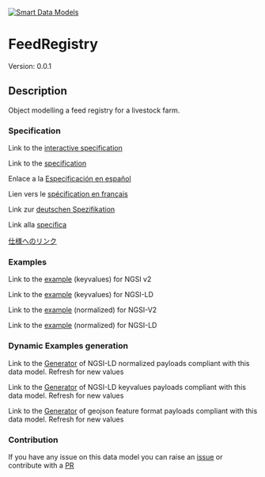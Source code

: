 [![Smart Data Models](https://smartdatamodels.org/wp-content/uploads/2022/01/SmartDataModels_logo.png "Logo")](https://smartdatamodels.org)
# FeedRegistry
Version: 0.0.1

## Description 

Object modelling a feed registry for a livestock farm.
### Specification

Link to the [interactive specification](https://swagger.lab.fiware.org/?url=https://smart-data-models.github.io/dataModel.Agrifood/FeedRegistry/swagger.yaml)

Link to the [specification](https://github.com/smart-data-models/dataModel.Agrifood/blob/master/FeedRegistry/doc/spec.md)

Enlace a la [Especificación en español](https://github.com/smart-data-models/dataModel.Agrifood/blob/master/FeedRegistry/doc/spec_ES.md)

Lien vers le [spécification en français](https://github.com/smart-data-models/dataModel.Agrifood/blob/master/FeedRegistry/doc/spec_FR.md)

Link zur [deutschen Spezifikation](https://github.com/smart-data-models/dataModel.Agrifood/blob/master/FeedRegistry/doc/spec_DE.md)

Link alla [specifica](https://github.com/smart-data-models/dataModel.Agrifood/blob/master/FeedRegistry/doc/spec_IT.md)

[仕様へのリンク](https://github.com/smart-data-models/dataModel.Agrifood/blob/master/FeedRegistry/doc/spec_JA.md)
### Examples

Link to the [example](https://smart-data-models.github.io/dataModel.Agrifood/FeedRegistry/examples/example.json) (keyvalues) for NGSI v2

Link to the [example](https://smart-data-models.github.io/dataModel.Agrifood/FeedRegistry/examples/example.jsonld) (keyvalues) for NGSI-LD

Link to the [example](https://smart-data-models.github.io/dataModel.Agrifood/FeedRegistry/examples/example-normalized.json) (normalized) for NGSI-V2

Link to the [example](https://smart-data-models.github.io/dataModel.Agrifood/FeedRegistry/examples/example-normalized.jsonld) (normalized) for NGSI-LD
### Dynamic Examples generation

Link to the [Generator](https://smartdatamodels.org/extra/ngsi-ld_generator.php?schemaUrl=https://raw.githubusercontent.com/smart-data-models/dataModel.Agrifood/master/FeedRegistry/schema.json&email=info@smartdatamodels.org) of NGSI-LD normalized payloads compliant with this data model. Refresh for new values

Link to the [Generator](https://smartdatamodels.org/extra/ngsi-ld_generator_keyvalues.php?schemaUrl=https://raw.githubusercontent.com/smart-data-models/dataModel.Agrifood/master/FeedRegistry/schema.json&email=info@smartdatamodels.org) of NGSI-LD keyvalues payloads compliant with this data model. Refresh for new values

Link to the [Generator](https://smartdatamodels.org/extra/geojson_features_generator.php?schemaUrl=https://raw.githubusercontent.com/smart-data-models/dataModel.Agrifood/master/FeedRegistry/schema.json&email=info@smartdatamodels.org) of geojson feature format payloads compliant with this data model. Refresh for new values
### Contribution

 If you have any issue on this data model you can raise an [issue](https://github.com/smart-data-models/dataModel.Agrifood/issues)  or contribute with a [PR](https://github.com/smart-data-models/dataModel.Agrifood/pulls)